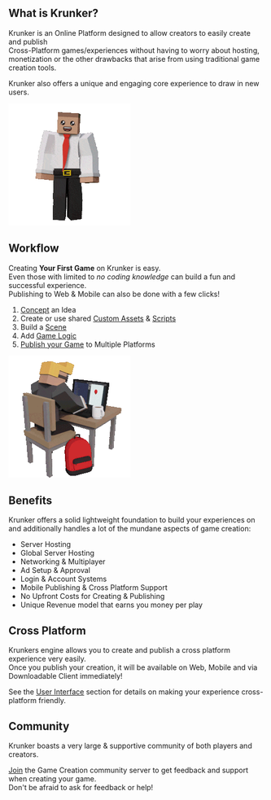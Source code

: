 ## What is Krunker?

Krunker is an Online Platform designed to allow creators to easily create and publish\
Cross-Platform games/experiences without having to worry about hosting,\
monetization or the other drawbacks that arise from using traditional game creation tools. 

Krunker also offers a unique and engaging core experience to draw in new users.

![PreviewSmall](./img/education/teacher_1.gif)

## Workflow

Creating **Your First Game** on Krunker is easy.\
Even those with limited to *no coding knowledge* can build a fun and successful experience.\
Publishing to Web & Mobile can also be done with a few clicks!

1. [Concept](./files/your_first_game?id=concept) an Idea
2. Create or use shared [Custom Assets](./files/custom_assets) & [Scripts](./files/custom_assets?id=scripts)
3. Build a [Scene](./files/scene)
4. Add [Game Logic](./files/game_logic)
5. [Publish your Game](./files/publish_your_game) to Multiple Platforms

![PreviewSmall](./img/education/student_0.gif)

## Benefits

Krunker offers a solid lightweight foundation to build your experiences on\
and additionally handles a lot of the mundane aspects of game creation:

* Server Hosting
* Global Server Hosting
* Networking & Multiplayer
* Ad Setup & Approval
* Login & Account Systems
* Mobile Publishing & Cross Platform Support
* No Upfront Costs for Creating & Publishing
* Unique Revenue model that earns you money per play

## Cross Platform

Krunkers engine allows you to create and publish a cross platform experience very easily.\
Once you publish your creation, it will be available on Web, Mobile and via Downloadable Client immediately!

See the [User Interface](./files/user_interface?id=adding-an-element-div) section for details on making your experience cross-platform friendly.

## Community

Krunker boasts a very large & supportive community of both players and creators.

[Join](https://discord.gg/Kfypyp5 "Map Makers of Krunker Discord") the Game Creation community server to get feedback and support when creating your game.\
Don't be afraid to ask for feedback or help!